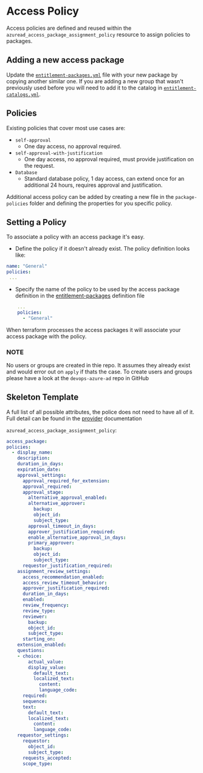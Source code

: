 # Access Policy 
Access policies are defined and reused within the `azuread_access_package_assignment_policy` resource
to assign policies to packages.

## Adding a new access package

Update the [`entitlement-packages.yml`](entitlement-packages.yml) file with your new package by copying another similar one.
If you are adding a new group that wasn't previously used before you will need to add it to the catalog in [`entitlement-catalogs.yml`](entitlement-catalogs.yml).

## Policies

Existing policies that cover most use cases are:

- `self-approval`
  - One day access, no approval required.
- `self-approval-with-justification`
  - One day access, no approval required, must provide justification on the request.
- `Database`
  - Standard database policy, 1 day access, can extend once for an additional 24 hours, requires approval and justification.

Additional access policy can be added by creating a new file in the `package-policies` folder and
defining the properties for you specific policy.

## Setting a Policy
To associate a policy with an access package it's easy.

- Define the policy if it doesn't already exist. The policy definition looks like:
  
```yaml
name: "General"
policies:
 ...
```

- Specify the name of the policy to be used by the access package definition in the [entitlement-packages](entitlement-packages.yml) definition file

```yaml
    ...
    policies: 
      - "General"
```

When terraform processes the access packages it will associate your access package with the policy.

### NOTE
No users or groups are created in thie repo. It assumes they already exist and would error out on `apply` if thats the case.
To create users and groups please have a look at the `devops-azure-ad` repo in GitHub

## Skeleton Template
A full list of all possible attributes, the police does not need to have all of it. Full detail
can be found in the [provider](https://registry.terraform.io/providers/hashicorp/azuread/latest/docs/resources/access_package_assignment_policy) documentation

`azuread_access_package_assignment_policy`:

```yaml
access_package: 
policies:
  - display_name: 
    description: 
    duration_in_days: 
    expiration_date: 
    approval_settings:
      approval_required_for_extension:
      approval_required:
      approval_stage:
        alternative_approval_enabled:
        alternative_approver:
          backup:
          object_id:
          subject_type:
        approval_timeout_in_days:
        approver_justification_required:
        enable_alternative_approval_in_days:
        primary_approver:
          backup:
          object_id:
          subject_type:
      requestor_justification_required:
    assignment_review_settings:
      access_recommendation_enabled:
      access_review_timeout_behavior:
      approver_justification_required:
      duration_in_days:
      enabled:
      review_frequency:
      review_type:
      reviewer:
        backup:
        object_id:
        subject_type:
      starting_on:
    extension_enabled:
    questions: 
    - choice:
        actual_value:
        display_value:
          default_text:
          localized_text:
            content:
            language_code:
      required:
      sequence:
      text:
        default_text:
        localized_text:
          content:
          language_code:
    requestor_settings:
      requestor:
        object_id:
        subject_type:
      requests_accepted:
      scope_type:
```
